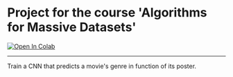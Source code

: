 # Project for the course 'Algorithms for Massive Datasets'


<a target="_blank" href="https://colab.research.google.com/github/prina404/AlgorithmsForMassiveDataset_Project/blob/main/PosterCNN.ipynb">
  <img src="https://colab.research.google.com/assets/colab-badge.svg" alt="Open In Colab"/>
</a>

---

Train a CNN that predicts a movie's genre in function of its poster.
